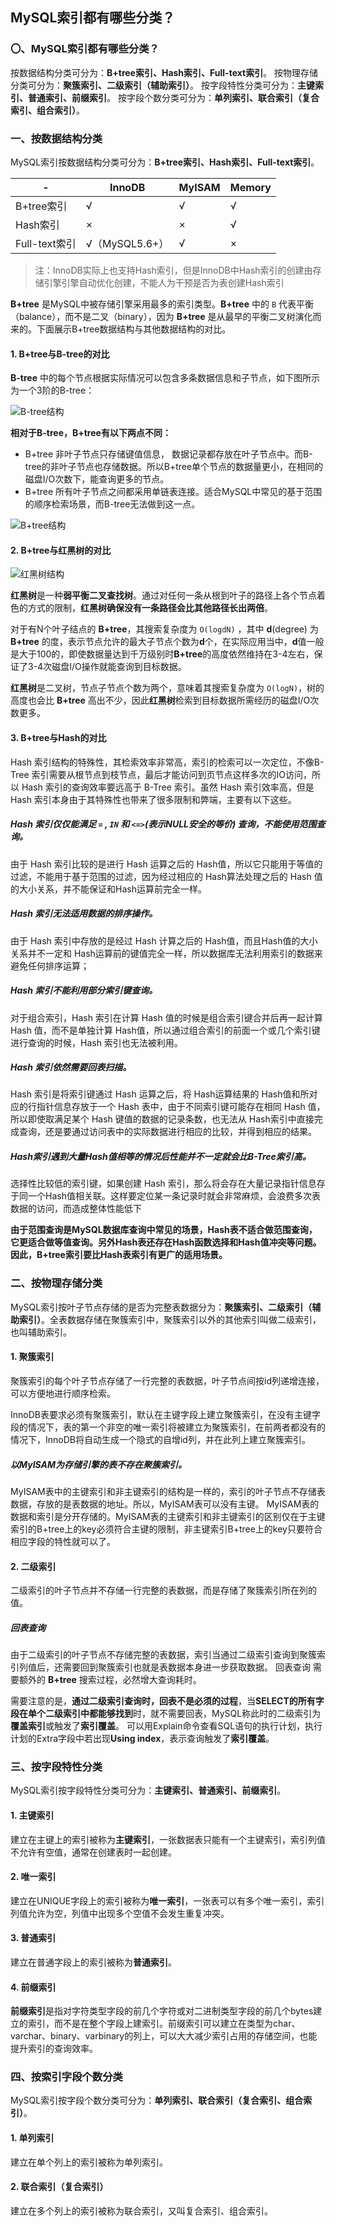 MySQL索引都有哪些分类？
---

### 〇、MySQL索引都有哪些分类？

按数据结构分类可分为：**B+tree索引、Hash索引、Full-text索引**。
按物理存储分类可分为：**聚簇索引、二级索引（辅助索引）**。
按字段特性分类可分为：**主键索引、普通索引、前缀索引**。
按字段个数分类可分为：**单列索引、联合索引（复合索引、组合索引）**。

### 一、按数据结构分类

MySQL索引按数据结构分类可分为：**B+tree索引、Hash索引、Full-text索引**。

 -| InnoDB | MyISAM | Memory
 -|-|-|-
 B+tree索引|√|√|√
 Hash索引|×|×|√
 Full-text索引|√（MySQL5.6+）|√|×

> 注：InnoDB实际上也支持Hash索引，但是InnoDB中Hash索引的创建由存储引擎引擎自动优化创建，不能人为干预是否为表创建Hash索引

**B+tree** 是MySQL中被存储引擎采用最多的索引类型。**B+tree** 中的 `B` 代表平衡（balance），而不是二叉（binary），因为 **B+tree** 是从最早的平衡二叉树演化而来的。下面展示B+tree数据结构与其他数据结构的对比。

#### 1. B+tree与B-tree的对比

**B-tree** 中的每个节点根据实际情况可以包含多条数据信息和子节点，如下图所示为一个3阶的B-tree：

![B-tree结构](http://md.s1031.cn/xsj/2020_10_29_btree.jpg)

**相对于B-tree，B+tree有以下两点不同：**
* B+tree 非叶子节点只存储键值信息， 数据记录都存放在叶子节点中。而B-tree的非叶子节点也存储数据。所以B+tree单个节点的数据量更小，在相同的磁盘I/O次数下，能查询更多的节点。
* B+tree 所有叶子节点之间都采用单链表连接。适合MySQL中常见的基于范围的顺序检索场景，而B-tree无法做到这一点。

![B+tree结构](http://md.s1031.cn/xsj/2020_10_29_b+tree.jpg)


#### 2. B+tree与红黑树的对比
![红黑树结构](http://md.s1031.cn/xsj/2020_10_28_2020-10-28_213248.png)

**红黑树**是一种**弱平衡二叉查找树**。通过对任何一条从根到叶子的路径上各个节点着色的方式的限制，**红黑树确保没有一条路径会比其他路径长出两倍**。

对于有N个叶子结点的 **B+tree**，其搜索复杂度为 `O(logdN)` ，其中 **d**(degree) 为 **B+tree** 的度，表示节点允许的最大子节点个数为**d**个，在实际应用当中，**d**值一般是大于100的，即使数据量达到千万级别时**B+tree**的高度依然维持在3-4左右，保证了3-4次磁盘I/O操作就能查询到目标数据。

**红黑树**是二叉树，节点子节点个数为两个，意味着其搜索复杂度为 `O(logN)`，树的高度也会比 **B+tree** 高出不少，因此**红黑树**检索到目标数据所需经历的磁盘I/O次数更多。


#### 3. B+tree与Hash的对比

Hash 索引结构的特殊性，其检索效率非常高，索引的检索可以一次定位，不像B-Tree 索引需要从根节点到枝节点，最后才能访问到页节点这样多次的IO访问，所以 Hash 索引的查询效率要远高于 B-Tree 索引。虽然 Hash 索引效率高，但是 Hash 索引本身由于其特殊性也带来了很多限制和弊端，主要有以下这些。

##### Hash 索引仅仅能满足 `=` , `IN` 和 `<=>`(表示NULL安全的等价) 查询，不能使用范围查询。

由于 Hash 索引比较的是进行 Hash 运算之后的 Hash值，所以它只能用于等值的过滤，不能用于基于范围的过滤，因为经过相应的 Hash算法处理之后的 Hash 值的大小关系，并不能保证和Hash运算前完全一样。

##### Hash 索引无法适用数据的排序操作。

由于 Hash 索引中存放的是经过 Hash 计算之后的 Hash值，而且Hash值的大小关系并不一定和 Hash运算前的键值完全一样，所以数据库无法利用索引的数据来避免任何排序运算；

##### Hash 索引不能利用部分索引键查询。

对于组合索引，Hash 索引在计算 Hash 值的时候是组合索引键合并后再一起计算 Hash 值，而不是单独计算 Hash值，所以通过组合索引的前面一个或几个索引键进行查询的时候，Hash 索引也无法被利用。

##### Hash 索引依然需要回表扫描。

Hash 索引是将索引键通过 Hash 运算之后，将 Hash运算结果的 Hash值和所对应的行指针信息存放于一个 Hash 表中，由于不同索引键可能存在相同 Hash 值，所以即使取满足某个 Hash 键值的数据的记录条数，也无法从 Hash索引中直接完成查询，还是要通过访问表中的实际数据进行相应的比较，并得到相应的结果。

##### Hash索引遇到大量Hash值相等的情况后性能并不一定就会比B-Tree索引高。

选择性比较低的索引键，如果创建 Hash 索引，那么将会存在大量记录指针信息存于同一个Hash值相关联。这样要定位某一条记录时就会非常麻烦，会浪费多次表数据的访问，而造成整体性能低下

**由于范围查询是MySQL数据库查询中常见的场景，Hash表不适合做范围查询，它更适合做等值查询。另外Hash表还存在Hash函数选择和Hash值冲突等问题。因此，B+tree索引要比Hash表索引有更广的适用场景。**


### 二、按物理存储分类

MySQL索引按叶子节点存储的是否为完整表数据分为：**聚簇索引、二级索引（辅助索引）**。全表数据存储在聚簇索引中，聚簇索引以外的其他索引叫做二级索引，也叫辅助索引。

#### 1. 聚簇索引

聚簇索引的每个叶子节点存储了一行完整的表数据，叶子节点间按id列递增连接，可以方便地进行顺序检索。

InnoDB表要求必须有聚簇索引，默认在主键字段上建立聚簇索引，在没有主键字段的情况下，表的第一个非空的唯一索引将被建立为聚簇索引，在前两者都没有的情况下，InnoDB将自动生成一个隐式的自增id列，并在此列上建立聚簇索引。

##### 以MyISAM为存储引擎的表不存在聚簇索引。
MyISAM表中的主键索引和非主键索引的结构是一样的，索引的叶子节点不存储表数据，存放的是表数据的地址。所以，MyISAM表可以没有主键。
MyISAM表的数据和索引是分开存储的。MyISAM表的主键索引和非主键索引的区别仅在于主键索引的B+tree上的key必须符合主键的限制，非主键索引B+tree上的key只要符合相应字段的特性就可以了。

#### 2. 二级索引

二级索引的叶子节点并不存储一行完整的表数据，而是存储了聚簇索引所在列的值。

##### 回表查询
由于二级索引的叶子节点不存储完整的表数据，索引当通过二级索引查询到聚簇索引列值后，还需要回到聚簇索引也就是表数据本身进一步获取数据。
回表查询 需要额外的 **B+tree** 搜索过程，必然增大查询耗时。

需要注意的是，**通过二级索引查询时，回表不是必须的过程**，当**SELECT的所有字段在单个二级索引中都能够找到**时，就不需要回表，MySQL称此时的二级索引为**覆盖索引**或触发了**索引覆盖**。
可以用Explain命令查看SQL语句的执行计划，执行计划的Extra字段中若出现**Using index**，表示查询触发了**索引覆盖**。


### 三、按字段特性分类

MySQL索引按字段特性分类可分为：**主键索引、普通索引、前缀索引**。

#### 1. 主键索引

建立在主键上的索引被称为**主键索引**，一张数据表只能有一个主键索引，索引列值不允许有空值，通常在创建表时一起创建。

#### 2. 唯一索引

建立在UNIQUE字段上的索引被称为**唯一索引**，一张表可以有多个唯一索引，索引列值允许为空，列值中出现多个空值不会发生重复冲突。

#### 3. 普通索引

建立在普通字段上的索引被称为**普通索引**。

#### 4. 前缀索引

**前缀索引**是指对字符类型字段的前几个字符或对二进制类型字段的前几个bytes建立的索引，而不是在整个字段上建索引。前缀索引可以建立在类型为char、varchar、binary、varbinary的列上，可以大大减少索引占用的存储空间，也能提升索引的查询效率。

### 四、按索引字段个数分类

MySQL索引按字段个数分类可分为：**单列索引、联合索引（复合索引、组合索引）**。

#### 1. 单列索引

建立在单个列上的索引被称为单列索引。

#### 2. 联合索引（复合索引）

建立在多个列上的索引被称为联合索引，又叫复合索引、组合索引。
